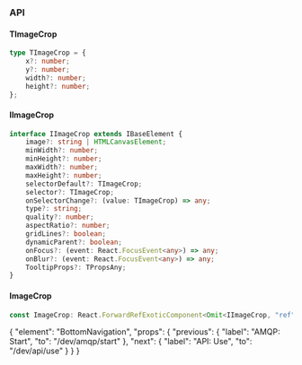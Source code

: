 

### API

#### TImageCrop

```ts
type TImageCrop = {
    x?: number;
    y?: number;
    width?: number;
    height?: number;
};
```

#### IImageCrop

```ts
interface IImageCrop extends IBaseElement {
    image?: string | HTMLCanvasElement;
    minWidth?: number;
    minHeight?: number;
    maxWidth?: number;
    maxHeight?: number;
    selectorDefault?: TImageCrop;
    selector?: TImageCrop;
    onSelectorChange?: (value: TImageCrop) => any;
    type?: string;
    quality?: number;
    aspectRatio?: number;
    gridLines?: boolean;
    dynamicParent?: boolean;
    onFocus?: (event: React.FocusEvent<any>) => any;
    onBlur?: (event: React.FocusEvent<any>) => any;
    TooltipProps?: TPropsAny;
}
```

#### ImageCrop

```ts
const ImageCrop: React.ForwardRefExoticComponent<Omit<IImageCrop, "ref"> & React.RefAttributes<unknown>>;
```


{
  "element": "BottomNavigation",
  "props": {
    "previous": {
      "label": "AMQP: Start",
      "to": "/dev/amqp/start"
    },
    "next": {
      "label": "API: Use",
      "to": "/dev/api/use"
    }
  }
}
